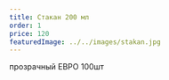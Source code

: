 ```yaml
---
title: Стакан 200 мл
order: 1
price: 120
featuredImage: ../../images/stakan.jpg
---
```


прозрачный ЕВРО 100шт
